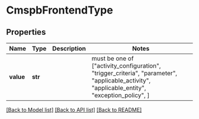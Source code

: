 # CmspbFrontendType


## Properties
Name | Type | Description | Notes
------------ | ------------- | ------------- | -------------
**value** | **str** |  |  must be one of ["activity_configuration", "trigger_criteria", "parameter", "applicable_activity", "applicable_entity", "exception_policy", ]

[[Back to Model list]](../README.md#documentation-for-models) [[Back to API list]](../README.md#documentation-for-api-endpoints) [[Back to README]](../README.md)


